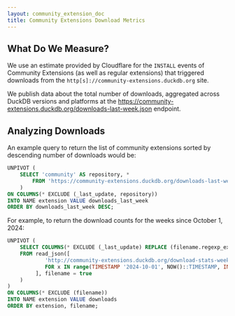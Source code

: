 ```yaml
---
layout: community_extension_doc
title: Community Extensions Download Metrics
---
```


## What Do We Measure?

We use an estimate provided by Cloudflare for the `INSTALL` events of Community Extensions (as well as regular extensions) that triggered downloads from the `http[s]://community-extensions.duckdb.org` site.

We publish data about the total number of downloads, aggregated across DuckDB versions and platforms at the <https://community-extensions.duckdb.org/downloads-last-week.json> endpoint.

## Analyzing Downloads

An example query to return the list of community extensions sorted by descending number of downloads would be:

```sql
UNPIVOT (
    SELECT 'community' AS repository, *
        FROM 'https://community-extensions.duckdb.org/downloads-last-week.json'
    )
ON COLUMNS(* EXCLUDE (_last_update, repository))
INTO NAME extension VALUE downloads_last_week
ORDER BY downloads_last_week DESC;
```

For example, to return the download counts for the weeks since October 1, 2024:

```sql
UNPIVOT (
    SELECT COLUMNS(* EXCLUDE (_last_update) REPLACE (filename.regexp_extract('/(\d+/\d+)\.json', 1) AS filename))
    FROM read_json([
            'http://community-extensions.duckdb.org/download-stats-weekly/' || strftime(x, '%Y/%W') || '.json'
            FOR x IN range(TIMESTAMP '2024-10-01', NOW()::TIMESTAMP, INTERVAL 1 WEEK)
         ], filename = true
    )
)
ON COLUMNS(* EXCLUDE (filename))
INTO NAME extension VALUE downloads
ORDER BY extension, filename;
```
